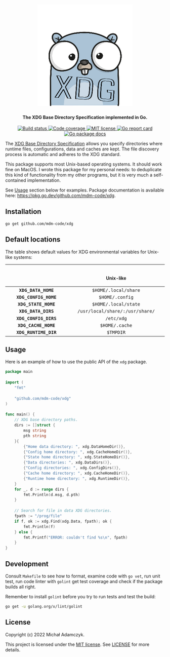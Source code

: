 <h1 align="center">
  <div>
    <img src="https://raw.githubusercontent.com/mdm-code/mdm-code.github.io/main/xdg_logo.png" alt="logo"/>
  </div>
</h1>

<h4 align="center">The XDG Base Directory Specification implemented in Go.</h4>

<div align="center">
<p>
    <a href="https://github.com/mdm-code/xdg/actions?query=workflow%3ACI">
        <img alt="Build status" src="https://github.com/mdm-code/xdg/workflows/CI/badge.svg">
    </a>
    <a href="https://app.codecov.io/gh/mdm-code/xdg">
        <img alt="Code coverage" src="https://codecov.io/gh/mdm-code/xdg/branch/main/graphs/badge.svg?branch=main">
    </a>
    <a href="https://opensource.org/licenses/MIT" rel="nofollow">
        <img alt="MIT license" src="https://img.shields.io/github/license/mdm-code/xdg">
    </a>
    <a href="https://goreportcard.com/report/github.com/mdm-code/xdg">
        <img alt="Go report card" src="https://goreportcard.com/badge/github.com/mdm-code/xdg">
    </a>
    <a href="https://pkg.go.dev/github.com/mdm-code/xdg">
        <img alt="Go package docs" src="https://img.shields.io/badge/go.dev-reference-007d9c?logo=go&logoColor=white">
    </a>
</p>
</div>

The [XDG Base Directory Specification](https://specifications.freedesktop.org/basedir-spec/basedir-spec-latest.html
)  allows you specify directories where
runtime files, configurations, data and caches are kept. The file discovery
process is automatic and adheres to the XDG standard.

This package supports most Unix-based operating systems. It should work fine on
MacOS. I wrote this package for my personal needs: to deduplicate this kind of
functionality from my other programs, but it is very much a self-contained
implementation.

See [Usage](#usage) section below for examples. Package documentation is
available here: https://pkg.go.dev/github.com/mdm-code/xdg.


## Installation

```sh
go get github.com/mdm-code/xdg
```


## Default locations

The table shows default values for XDG environmental variables for Unix-like systems:

| <a href="#default-locations"><img width="1000" height="0"></a> | <a href="#default-locations"><img width="1000" height="0"></a><p>Unix-like</p> |
| :------------------------------------------------------------: | :----------------------------------------------------------------------------: |
| <kbd><b>XDG_DATA_HOME</b></kbd>                                | <kbd>$HOME/.local/share</kbd>                                                  |
| <kbd><b>XDG_CONFIG_HOME</b></kbd>                              | <kbd>$HOME/.config</kbd>                                                       |
| <kbd><b>XDG_STATE_HOME</b></kbd>                               | <kbd>$HOME/.local/state</kbd>                                                  |
| <kbd><b>XDG_DATA_DIRS</b></kbd>                                | <kbd>/usr/local/share/:/usr/share/</kbd>                                       |
| <kbd><b>XDG_CONFIG_DIRS</b></kbd>                              | <kbd>/etc/xdg</kbd>                                                            |
| <kbd><b>XDG_CACHE_HOME</b></kbd>                               | <kbd>$HOME/.cache</kbd>                                                        |
| <kbd><b>XDG_RUNTIME_DIR</b></kbd>                              | <kbd>$TMPDIR</kbd>                                                             |


## Usage

Here is an example of how to use the public API of the `xdg` package.

```go
package main

import (
	"fmt"

	"github.com/mdm-code/xdg"
)

func main() {
	// XDG base directory paths.
	dirs := []struct {
		msg string
		pth string
	}{
		{"Home data directory: ", xdg.DataHomeDir()},
		{"Config home directory: ", xdg.CacheHomeDir()},
		{"State home directory: ", xdg.StateHomeDir()},
		{"Data directories: ", xdg.DataDirs()},
		{"Config directories: ", xdg.ConfigDirs()},
		{"Cache home directory: ", xdg.CacheHomeDir()},
		{"Runtime home directory: ", xdg.RuntimeDir()},
	}
	for _, d := range dirs {
		fmt.Println(d.msg, d.pth)
	}

	// Search for file in data XDG directories.
	fpath := "/prog/file"
	if f, ok := xdg.Find(xdg.Data, fpath); ok {
		fmt.Println(f)
	} else {
		fmt.Printf("ERROR: couldn't find %s\n", fpath)
	}
}
```


## Development

Consult `Makefile` to see how to format, examine code with `go vet`, run unit
test, run code linter with `golint` get test coverage and check if the package
builds all right.

Remember to install `golint` before you try to run tests and test the build:

```sh
go get -u golang.org/x/lint/golint
```


## License

Copyright (c) 2022 Michał Adamczyk.

This project is licensed under the [MIT license](https://opensource.org/licenses/MIT).
See [LICENSE](LICENSE) for more details.
